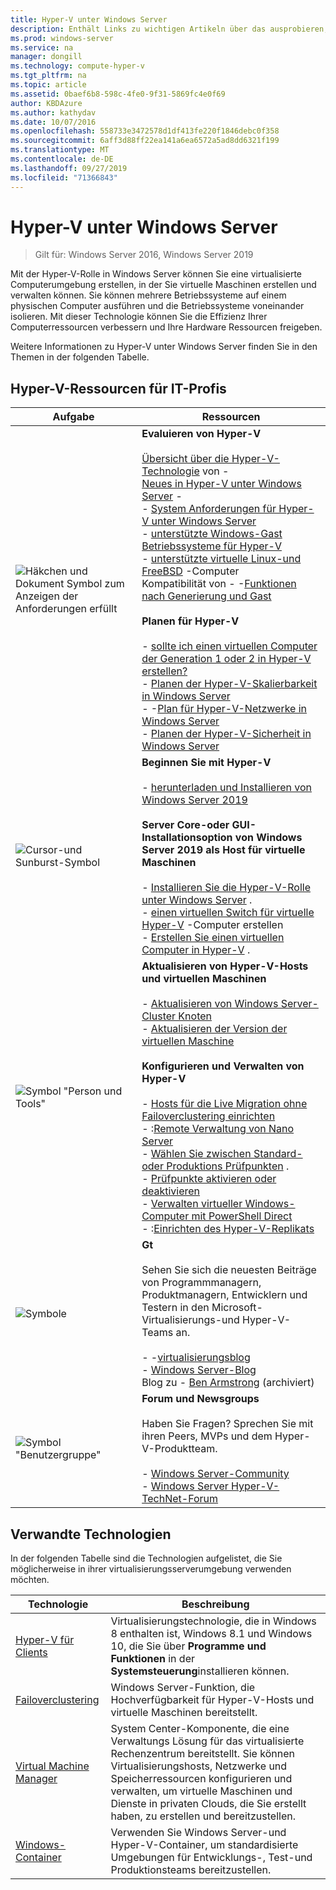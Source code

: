 ```yaml
---
title: Hyper-V unter Windows Server
description: Enthält Links zu wichtigen Artikeln über das ausprobieren, planen, bereitstellen und Verwalten von Hyper-V.
ms.prod: windows-server
ms.service: na
manager: dongill
ms.technology: compute-hyper-v
ms.tgt_pltfrm: na
ms.topic: article
ms.assetid: 0baef6b8-598c-4fe0-9f31-5869fc4e0f69
author: KBDAzure
ms.author: kathydav
ms.date: 10/07/2016
ms.openlocfilehash: 558733e3472578d1df413fe220f1846debc0f358
ms.sourcegitcommit: 6aff3d88ff22ea141a6ea6572a5ad8dd6321f199
ms.translationtype: MT
ms.contentlocale: de-DE
ms.lasthandoff: 09/27/2019
ms.locfileid: "71366843"
---
```

# <a name="hyper-v-on-windows-server"></a>Hyper-V unter Windows Server

>Gilt für: Windows Server 2016, Windows Server 2019

Mit der Hyper-V-Rolle in Windows Server können Sie eine virtualisierte Computerumgebung erstellen, in der Sie virtuelle Maschinen erstellen und verwalten können. Sie können mehrere Betriebssysteme auf einem physischen Computer ausführen und die Betriebssysteme voneinander isolieren. Mit dieser Technologie können Sie die Effizienz Ihrer Computerressourcen verbessern und Ihre Hardware Ressourcen freigeben.

Weitere Informationen zu Hyper-V unter Windows Server finden Sie in den Themen in der folgenden Tabelle.

## <a name="hyper-v-resources-for-it-pros"></a>Hyper-V-Ressourcen für IT-Profis

|Aufgabe |Ressourcen|
|---|---|
|![Häkchen und Dokument Symbol zum Anzeigen der Anforderungen erfüllt](media/All_Symbols_MeetsRequirements.png)|**Evaluieren von Hyper-V**<br /><br />[Übersicht über die Hyper-V-Technologie](Hyper-V-Technology-Overview.md) von - <br />[Neues in Hyper-V unter Windows Server](What-s-new-in-Hyper-V-on-Windows.md) - <br />- [System Anforderungen für Hyper-V unter Windows Server](System-requirements-for-Hyper-V-on-Windows.md)<br />- [unterstützte Windows-Gast Betriebssysteme für Hyper-V](Supported-Windows-guest-operating-systems-for-Hyper-V-on-Windows.md) <br />- [unterstützte virtuelle Linux-und FreeBSD](Supported-Linux-and-FreeBSD-virtual-machines-for-Hyper-V-on-Windows.md) -Computer<br />Kompatibilität von - -[Funktionen nach Generierung und Gast](Hyper-V-feature-compatibility-by-generation-and-guest.md) <br /><br />**Planen für Hyper-V**<br /><br />- [sollte ich einen virtuellen Computer der Generation 1 oder 2 in Hyper-V erstellen?](plan/Should-I-create-a-generation-1-or-2-virtual-machine-in-Hyper-V.md) <br />- [Planen der Hyper-V-Skalierbarkeit in Windows Server](plan/plan-hyper-v-scalability-in-windows-server.md) <br />- -[Plan für Hyper-V-Netzwerke in Windows Server](plan/plan-hyper-v-networking-in-windows-server.md) <br />- [Planen der Hyper-V-Sicherheit in Windows Server](plan/plan-hyper-v-security-in-windows-server.md)|
|![Cursor-und Sunburst-Symbol](media/All_Symbols_GetStarted.png)|**Beginnen Sie mit Hyper-V**<br /><br />- [herunterladen und Installieren von Windows Server 2019](https://www.microsoft.com/evalcenter/evaluate-windows-server-2019)<br /><br />**Server Core-oder GUI-Installationsoption von Windows Server 2019 als Host für virtuelle Maschinen**<br /><br />- [Installieren Sie die Hyper-V-Rolle unter Windows Server](get-started/Install-the-Hyper-V-role-on-Windows-Server.md) .<br />- [einen virtuellen Switch für virtuelle Hyper-V](get-started/Create-a-virtual-switch-for-Hyper-V-virtual-machines.md) -Computer erstellen<br />- [Erstellen Sie einen virtuellen Computer in Hyper-V](get-started/Create-a-virtual-machine-in-Hyper-V.md) .|
|![Symbol "Person und Tools"](media/All_Symbols_Administrator.png)|**Aktualisieren von Hyper-V-Hosts und virtuellen Maschinen**<br /><br />- [Aktualisieren von Windows Server-Cluster Knoten](../../failover-clustering/Cluster-Operating-System-Rolling-Upgrade.md)<br />- [Aktualisieren der Version der virtuellen Maschine](deploy/Upgrade-virtual-machine-version-in-Hyper-V-on-Windows-or-Windows-Server.md)<br /><br />**Konfigurieren und Verwalten von Hyper-V**<br /><br />- [Hosts für die Live Migration ohne Failoverclustering einrichten](deploy/Set-up-hosts-for-live-migration-without-Failover-Clustering.md)<br />- :[Remote Verwaltung von Nano Server](../../get-started/manage-nano-server.md)<br />- [Wählen Sie zwischen Standard-oder Produktions Prüfpunkten](manage/Choose-between-standard-or-production-checkpoints-in-Hyper-V.md) .<br />- [Prüfpunkte aktivieren oder deaktivieren](manage/Enable-or-disable-checkpoints-in-Hyper-V.md)<br />- [Verwalten virtueller Windows-Computer mit PowerShell Direct](manage/Manage-Windows-virtual-machines-with-PowerShell-Direct.md)<br />- :[Einrichten des Hyper-V-Replikats](manage/Set-up-Hyper-V-Replica.md)|
|![Symbole](media/All_Symbols_Chat.png)|**Gt**<br /><br />Sehen Sie sich die neuesten Beiträge von Programmmanagern, Produktmanagern, Entwicklern und Testern in den Microsoft-Virtualisierungs-und Hyper-V-Teams an.<br /><br />- -[virtualisierungsblog](https://blogs.technet.com/b/virtualization/)<br />- [Windows Server-Blog](https://blogs.technet.com/b/windowsserver/)<br />Blog zu - [Ben Armstrong](https://blogs.msdn.com/b/virtual_pc_guy/) (archiviert)|
|![Symbol "Benutzergruppe"](media/All_Symbols_Users_Group.png)|**Forum und Newsgroups**<br /><br />Haben Sie Fragen? Sprechen Sie mit ihren Peers, MVPs und dem Hyper-V-Produktteam.<br /><br />- [Windows Server-Community](https://techcommunity.microsoft.com/t5/Windows-Server/ct-p/Windows-Server)<br />- [Windows Server Hyper-V-TechNet-Forum](https://social.technet.microsoft.com/Forums/windowsserver/home?forum=winserverhyperv)|

## <a name="related-technologies"></a>Verwandte Technologien

In der folgenden Tabelle sind die Technologien aufgelistet, die Sie möglicherweise in ihrer virtualisierungsserverumgebung verwenden möchten.

|Technologie|Beschreibung|
|--------------|---------------|
|[Hyper-V für Clients](https://docs.microsoft.com/virtualization/hyper-v-on-windows/index)|Virtualisierungstechnologie, die in Windows 8 enthalten ist, Windows 8.1 und Windows 10, die Sie über **Programme und Funktionen** in der **Systemsteuerung**installieren können.|
|[Failoverclustering](https://docs.microsoft.com/windows-server/failover-clustering/whats-new-in-failover-clustering)|Windows Server-Funktion, die Hochverfügbarkeit für Hyper-V-Hosts und virtuelle Maschinen bereitstellt.|
|[Virtual Machine Manager](https://docs.microsoft.com/system-center/vmm/overview)|System Center-Komponente, die eine Verwaltungs Lösung für das virtualisierte Rechenzentrum bereitstellt. Sie können Virtualisierungshosts, Netzwerke und Speicherressourcen konfigurieren und verwalten, um virtuelle Maschinen und Dienste in privaten Clouds, die Sie erstellt haben, zu erstellen und bereitzustellen.|
|[Windows-Container](https://docs.microsoft.com/virtualization/windowscontainers/)|Verwenden Sie Windows Server-und Hyper-V-Container, um standardisierte Umgebungen für Entwicklungs-, Test-und Produktionsteams bereitzustellen.|